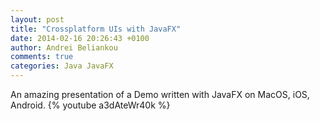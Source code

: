 ```yaml
---
layout: post
title: "Crossplatform UIs with JavaFX"
date: 2014-02-16 20:26:43 +0100
author: Andrei Beliankou
comments: true
categories: Java JavaFX
---
```


An amazing presentation of a Demo written with JavaFX on MacOS, iOS, Android.
{% youtube a3dAteWr40k %}

